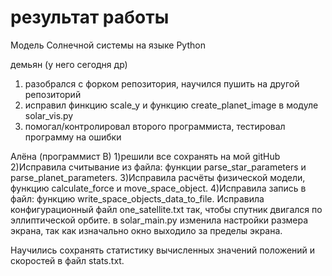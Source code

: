 # результат работы
Модель Солнечной системы на языке Python

демьян (у него сегодня др)
1) разобрался с форком репозитория, научился пушить на другой репозиторий
2) исправил финкцию scale_y и функцию create_planet_image в модуле solar_vis.py
3) помогал/контролировал второго программиста, тестировал программу на ошибки

Алёна (программист В)
1)решили все сохранять на мой gitHub
2)Исправила считывание из файла: функции parse_star_parameters и parse_planet_parameters. 
3)Исправила расчёты физической модели, функцию calculate_force и move_space_object.
4)Исправила запись в файл: функцию write_space_objects_data_to_file.
Исправила конфигурационный файл one_satellite.txt так, чтобы спутник двигался по эллиптической орбите.
в solar_main.py изменила настройки размера экрана, так как изначально окно выходило за пределы экрана.

Научились сохранять статистику вычисленных значений положений и скоростей в файл stats.txt.
